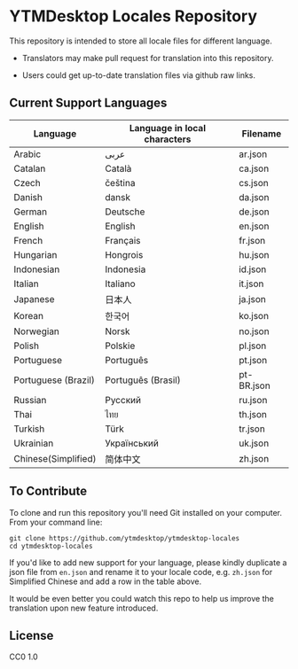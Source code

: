 # YTMDesktop Locales Repository

This repository is intended to store all locale files for different language.

 - Translators may make pull request for translation into this repository.

 - Users could get up-to-date translation files via github raw links.

## Current Support Languages

| Language | Language in local characters | Filename |
| -------- | ---------------------------- | -------- |
| Arabic  | عربى                      | ar.json |
| Catalan  | Català                      | ca.json |
| Czech  | čeština                      | cs.json |
| Danish  | dansk                      | da.json |
| German  | Deutsche                      | de.json |
| English  | English                      | en.json |
| French  | Français                      | fr.json |
| Hungarian  | Hongrois                      | hu.json |
| Indonesian  | Indonesia                      | id.json |
| Italian  | Italiano                      | it.json |
| Japanese  | 日本人                      | ja.json |
| Korean  | 한국어                      | ko.json |
| Norwegian  | Norsk                      | no.json |
| Polish  | Polskie                      | pl.json |
| Portuguese  | Português                      | pt.json |
| Portuguese (Brazil)  | Português (Brasil)                      | pt-BR.json |
| Russian  | Pусский                      | ru.json |
| Thai  | ไทย                      | th.json |
| Turkish  | Türk                      | tr.json |
| Ukrainian  | Український                      | uk.json |
| Chinese(Simplified) | 简体中文          | zh.json |


## To Contribute

To clone and run this repository you'll need Git installed on your computer. From your command line: 

```
git clone https://github.com/ytmdesktop/ytmdesktop-locales
cd ytmdesktop-locales
```

If you'd like to add new support for your language, please kindly duplicate a json file from `en.json` and rename it to your locale code, e.g. `zh.json` for Simplified Chinese and add a row in the table above.

It would be even better you could watch this repo to help us improve the translation upon new feature introduced.


## License

CC0 1.0
